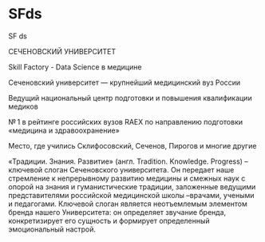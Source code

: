 # SFds
SF ds

СЕЧЕНОВСКИЙ УНИВЕРСИТЕТ

Skill Factory - Data Science в медицине


Сеченовский университет — крупнейший медицинский вуз России 


Ведущий национальный центр подготовки и повышения квалификации медиков

№ 1 в рейтинге российских вузов RAEX по направлению подготовки «медицина и здравоохранение»

Место, где учились Склифосовский, Сеченов, Пирогов и многие другие

«Традиции. Знания. Развитие» (англ. Tradition. Knowledge. Progress) – ключевой слоган Сеченовского университета. Он передает наше стремление к непрерывному развитию медицины и смежных наук с опорой на знания и гуманистические традиции, заложенные ведущими представителями российской медицинской школы –врачами, учеными и педагогами. Ключевой слоган является неотъемлемым элементом бренда нашего Университета: он определяет звучание бренда, конкретизирует его сущность и формирует определенный эмоциональный настрой.



















